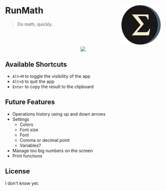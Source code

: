 <h1>RunMath<img src="./src-tauri/icons/128x128.png" align="right" /></h1>

> Do math, quickly.
<br/>
<br/>
<p align="center">
<img src="https://user-images.githubusercontent.com/77246331/212146849-aa68d8cb-c7d5-452d-9ce7-c6983ed8ee58.gif" align="center" />


## Available Shortcuts

- `Alt+M` to toggle the visibility of the app
- `Alt+Q` to quit the app
- `Enter` to copy the result to the clipboard

## Future Features

<!-- TODO - Move this to github projects -->

- Operations history using up and down arrows <!--  (saving the input, not the result) -->
- Settings
  - Colors
  - Font size
  - Font
  - Comma or decimal point
  - Variables?
- Manage too big numbers on the screen
- Print functions

## License

I don't know yet.
